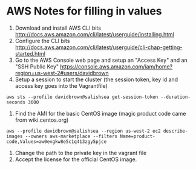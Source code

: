 # AWS Notes for filling in values

 1. Download and install AWS CLI bits http://docs.aws.amazon.com/cli/latest/userguide/installing.html
 1. Configure the CLI bits http://docs.aws.amazon.com/cli/latest/userguide/cli-chap-getting-started.html
 1. Go to the AWS Console web page and setup an "Access Key" and an "SSH Public Key" https://console.aws.amazon.com/iam/home?region=us-west-2#users/davidbrown
 1. Setup a session to start the cluster (the session token, key id and access key goes into the Vagrantfile)
```
aws sts --profile davidbrown@salishsea get-session-token --duration-seconds 3600
```
 1. Find the AMI for the basic CentOS image (magic product code came from wiki.centos.org)
```
aws --profile davidbrown@salishsea --region us-west-2 ec2 describe-images --owners aws-marketplace --filters Name=product-code,Values=aw0evgkw8e5c1q413zgy5pjce
```
 1. Change the path to the private key in the vagrant file
 1. Accept the license for the official CentOS image.
